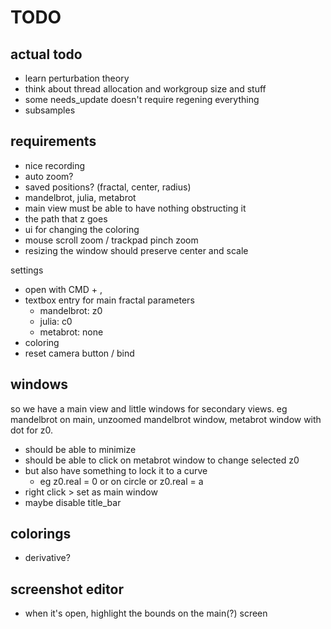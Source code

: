 # TODO

## actual todo

- learn perturbation theory
- think about thread allocation and workgroup size and stuff
- some needs_update doesn't require regening everything
- subsamples

## requirements

- nice recording
- auto zoom?
- saved positions? (fractal, center, radius)
- mandelbrot, julia, metabrot
- main view must be able to have nothing obstructing it
- the path that z goes
- ui for changing the coloring
- mouse scroll zoom / trackpad pinch zoom
- resizing the window should preserve center and scale

settings

- open with CMD + ,
- textbox entry for main fractal parameters
    - mandelbrot: z0
    - julia: c0
    - metabrot: none
- coloring
- reset camera button / bind

## windows

so we have a main view and little windows for secondary views.
eg mandelbrot on main, unzoomed mandelbrot window, metabrot window with dot for z0.

- should be able to minimize
- should be able to click on metabrot window to change selected z0
- but also have something to lock it to a curve
    - eg z0.real = 0 or on circle or z0.real = a
- right click > set as main window
- maybe disable title_bar

## colorings

- derivative?

## screenshot editor

- when it's open, highlight the bounds on the main(?) screen
